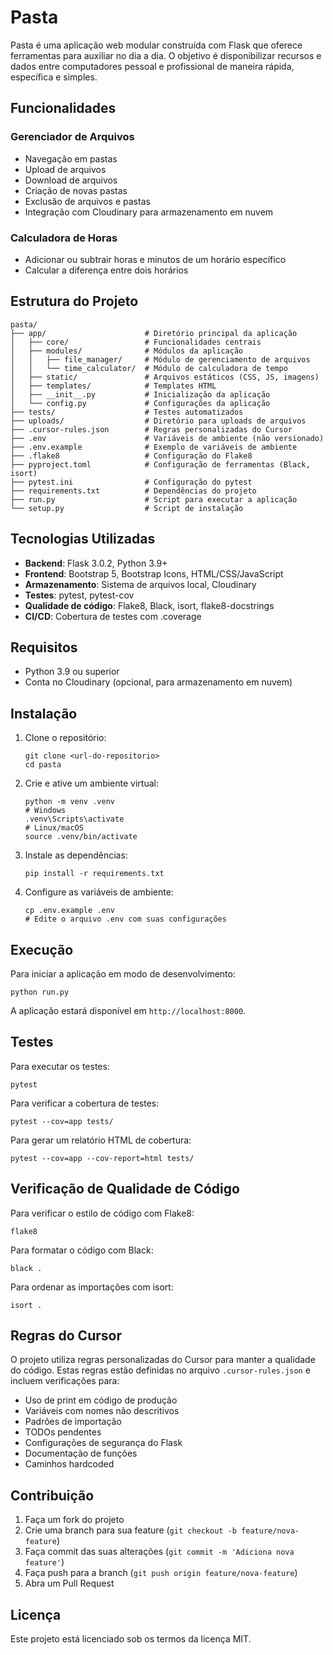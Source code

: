 # Pasta

Pasta é uma aplicação web modular construída com Flask que oferece ferramentas para auxiliar no dia a dia. O objetivo é disponibilizar recursos e dados entre computadores pessoal e profissional de maneira rápida, específica e simples.

## Funcionalidades

### Gerenciador de Arquivos

- Navegação em pastas
- Upload de arquivos
- Download de arquivos
- Criação de novas pastas
- Exclusão de arquivos e pastas
- Integração com Cloudinary para armazenamento em nuvem

### Calculadora de Horas

- Adicionar ou subtrair horas e minutos de um horário específico
- Calcular a diferença entre dois horários

## Estrutura do Projeto

```
pasta/
├── app/                      # Diretório principal da aplicação
│   ├── core/                 # Funcionalidades centrais
│   ├── modules/              # Módulos da aplicação
│   │   ├── file_manager/     # Módulo de gerenciamento de arquivos
│   │   └── time_calculator/  # Módulo de calculadora de tempo
│   ├── static/               # Arquivos estáticos (CSS, JS, imagens)
│   ├── templates/            # Templates HTML
│   ├── __init__.py           # Inicialização da aplicação
│   └── config.py             # Configurações da aplicação
├── tests/                    # Testes automatizados
├── uploads/                  # Diretório para uploads de arquivos
├── .cursor-rules.json        # Regras personalizadas do Cursor
├── .env                      # Variáveis de ambiente (não versionado)
├── .env.example              # Exemplo de variáveis de ambiente
├── .flake8                   # Configuração do Flake8
├── pyproject.toml            # Configuração de ferramentas (Black, isort)
├── pytest.ini                # Configuração do pytest
├── requirements.txt          # Dependências do projeto
├── run.py                    # Script para executar a aplicação
└── setup.py                  # Script de instalação
```

## Tecnologias Utilizadas

- **Backend**: Flask 3.0.2, Python 3.9+
- **Frontend**: Bootstrap 5, Bootstrap Icons, HTML/CSS/JavaScript
- **Armazenamento**: Sistema de arquivos local, Cloudinary
- **Testes**: pytest, pytest-cov
- **Qualidade de código**: Flake8, Black, isort, flake8-docstrings
- **CI/CD**: Cobertura de testes com .coverage

## Requisitos

- Python 3.9 ou superior
- Conta no Cloudinary (opcional, para armazenamento em nuvem)

## Instalação

1. Clone o repositório:

   ```
   git clone <url-do-repositorio>
   cd pasta
   ```

2. Crie e ative um ambiente virtual:

   ```
   python -m venv .venv
   # Windows
   .venv\Scripts\activate
   # Linux/macOS
   source .venv/bin/activate
   ```

3. Instale as dependências:

   ```
   pip install -r requirements.txt
   ```

4. Configure as variáveis de ambiente:
   ```
   cp .env.example .env
   # Edite o arquivo .env com suas configurações
   ```

## Execução

Para iniciar a aplicação em modo de desenvolvimento:

```
python run.py
```

A aplicação estará disponível em `http://localhost:8000`.

## Testes

Para executar os testes:

```
pytest
```

Para verificar a cobertura de testes:

```
pytest --cov=app tests/
```

Para gerar um relatório HTML de cobertura:

```
pytest --cov=app --cov-report=html tests/
```

## Verificação de Qualidade de Código

Para verificar o estilo de código com Flake8:

```
flake8
```

Para formatar o código com Black:

```
black .
```

Para ordenar as importações com isort:

```
isort .
```

## Regras do Cursor

O projeto utiliza regras personalizadas do Cursor para manter a qualidade do código. Estas regras estão definidas no arquivo `.cursor-rules.json` e incluem verificações para:

- Uso de print em código de produção
- Variáveis com nomes não descritivos
- Padrões de importação
- TODOs pendentes
- Configurações de segurança do Flask
- Documentação de funções
- Caminhos hardcoded

## Contribuição

1. Faça um fork do projeto
2. Crie uma branch para sua feature (`git checkout -b feature/nova-feature`)
3. Faça commit das suas alterações (`git commit -m 'Adiciona nova feature'`)
4. Faça push para a branch (`git push origin feature/nova-feature`)
5. Abra um Pull Request

## Licença

Este projeto está licenciado sob os termos da licença MIT.
